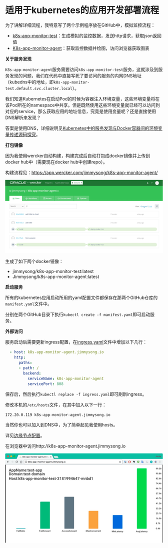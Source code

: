 # 适用于kubernetes的应用开发部署流程

为了讲解详细流程，我特意写了两个示例程序放在GitHub中，模拟监控流程：

- [k8s-app-monitor-test](https://github.com/rootsongjc/k8s-app-monitor-test)：生成模拟的监控数据，发送http请求，获取json返回值
- [K8s-app-monitor-agent](https://github.com/rootsongjc/k8s-app-monitor-agent)：获取监控数据并绘图，访问浏览器获取图表

**关于服务发现**

`K8s-app-monitor-agent`服务需要访问`k8s-app-monitor-test`服务，这就涉及到服务发现的问题，我们在代码中直接写死了要访问的服务的内网DNS地址（kubedns中的地址，即`k8s-app-monitor-test.default.svc.cluster.local`）。

我们知道Kubernetes在启动Pod的时候为容器注入环境变量，这些环境变量将在该Pod所在的namespace中共享。但是既然使用这些环境变量就已经可以访问到对应的service，那么获取应用的地址信息，究竟是使用变量呢？还是直接使用DNS解析来发现？

答案是使用DNS，详细说明见[Kubernetes中的服务发现与Docker容器间的环境变量传递源码探究](http://rootsongjc.github.io/blogs/exploring-kubernetes-env-with-docker/)。

**打包镜像**

因为我使用wercker自动构建，构建完成后自动打包成docker镜像并上传到docker hub中（需要现在docker hub中创建repo）。

构建流程见：https://app.wercker.com/jimmysong/k8s-app-monitor-agent/

![wercker](../images/k8s-app-monitor-agent-wercker.jpg)

生成了如下两个docker镜像：

- jimmysong/k8s-app-monitor-test:latest
- Jimmysong/k8s-app-monitor-agent:latest

**启动服务**

所有的kubernetes应用启动所用的yaml配置文件都保存在那两个GitHub仓库的`manifest.yaml`文件中。

分别在两个GitHub目录下执行`kubectl create -f manifest.yaml`即可启动服务。

**外部访问**

服务启动后需要更新ingress配置，在[ingress.yaml](../manifests/traefik-ingress/ingress.yaml)文件中增加以下几行：

```Yaml
  - host: k8s-app-monitor-agent.jimmysong.io
    http:
      paths:
      - path: /
        backend:
          serviceName: k8s-app-monitor-agent
          servicePort: 808
```

保存后，然后执行`kubectl replace -f ingress.yaml`即可刷新ingress。

修改本机的`/etc/hosts`文件，在其中加入以下一行：

```
172.20.0.119 k8s-app-monitor-agent.jimmysong.io
```

当然你也可以加入到DNS中，为了简单起见我使用hosts。

详见[边缘节点配置](practice/edge-node-configuration.md)。

在浏览器中访问http://k8s-app-monitor-agent.jimmysong.io

![图表](../images/k8s-app-monitor-agent.jpg)